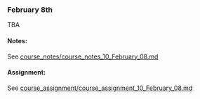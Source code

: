 ### February 8th

TBA
    

#### Notes:
    

See [course_notes/course_notes_10_February_08.md](https://github.com/natenolting/BUAD-3283-E-Commerce-Web-Development/blob/spring2018/course_notes/course_notes_10_February_08.md)
    

#### Assignment:
    

See [course_assignment/course_assignment_10_February_08.md](https://github.com/natenolting/BUAD-3283-E-Commerce-Web-Development/blob/spring2018/course_assignment/course_assignment_10_February_08.md)

